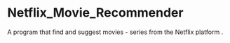 # Netflix_Movie_Recommender
A program that find and suggest movies - series from the Netflix platform .
